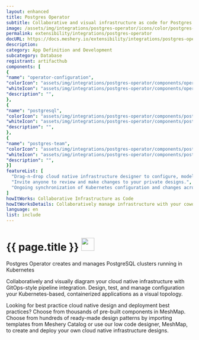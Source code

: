 ```yaml
---
layout: enhanced
title: Postgres Operator
subtitle: Collaborative and visual infrastructure as code for Postgres Operator
image: /assets/img/integrations/postgres-operator/icons/color/postgres-operator-color.svg
permalink: extensibility/integrations/postgres-operator
docURL: https://docs.meshery.io/extensibility/integrations/postgres-operator
description: 
category: App Definition and Development
subcategory: Database
registrant: artifacthub
components: [
{
"name": "operator-configuration",
"colorIcon": "assets/img/integrations/postgres-operator/components/operator-configuration/icons/color/operator-configuration-color.svg",
"whiteIcon": "assets/img/integrations/postgres-operator/components/operator-configuration/icons/white/operator-configuration-white.svg",
"description": "",
},
{
"name": "postgresql",
"colorIcon": "assets/img/integrations/postgres-operator/components/postgresql/icons/color/postgresql-color.svg",
"whiteIcon": "assets/img/integrations/postgres-operator/components/postgresql/icons/white/postgresql-white.svg",
"description": "",
},
{
"name": "postgres-team",
"colorIcon": "assets/img/integrations/postgres-operator/components/postgres-team/icons/color/postgres-team-color.svg",
"whiteIcon": "assets/img/integrations/postgres-operator/components/postgres-team/icons/white/postgres-team-white.svg",
"description": "",
}]
featureList: [
  "Drag-n-drop cloud native infrastructure designer to configure, model, and deploy your workloads.",
  "Invite anyone to review and make changes to your private designs.",
  "Ongoing synchronization of Kubernetes configuration and changes across any number of clusters."
]
howItWorks: Collaborative Infrastructure as Code
howItWorksDetails: Collaboratively manage infrastructure with your coworkers synchronously sharing the same designs.
language: en
list: include
---
```

<h1>{{ page.title }} <img src="{{ page.image }}" style="width: 35px; height: 35px;" /></h1>

<p>
Postgres Operator creates and manages PostgreSQL clusters running in Kubernetes
</p>
<p>
    Collaboratively and visually diagram your cloud native infrastructure with GitOps-style pipeline integration. Design, test, and manage configuration your Kubernetes-based, containerized applications as a visual topology.
</p>
<p>
    Looking for best practice cloud native design and deployment best practices? Choose from thousands of pre-built components in MeshMap. Choose from hundreds of ready-made design patterns by importing templates from Meshery Catalog or use our low code designer, MeshMap, to create and deploy your own cloud native infrastructure designs.
</p>
